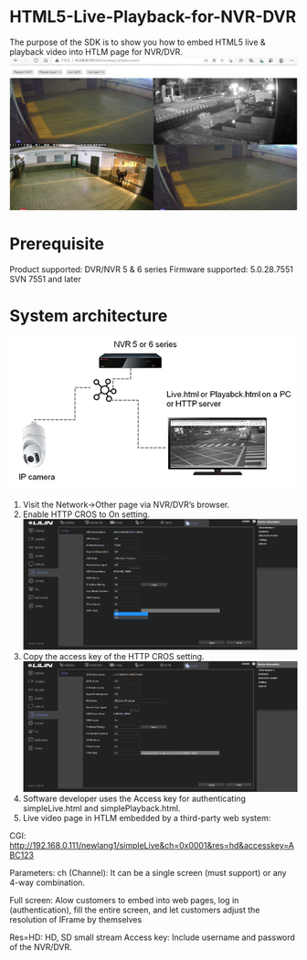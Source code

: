 # HTML5-Live-Playback-for-NVR-DVR
The purpose of the SDK is to show you how to embed HTML5 live & playback video into HTLM page for NVR/DVR.
<BR>
![image](/images/picture.jpg)
# Prerequisite
Product supported: DVR/NVR 5 & 6 series
Firmware supported: 5.0.28.7551 SVN 7551 and later

# System architecture
![image](/images/picture1.jpg)

1. Visit the Network->Other page via NVR/DVR’s browser.  
2. Enable HTTP CROS to On setting.  
![image](/images/step1.png)
3. Copy the access key of the HTTP CROS setting.
![image](/images/step2.png)
4. Software developer uses the Access key for authenticating simpleLive.html and simplePlayback.html.
5. Live video page in HTLM embedded by a third-party web system:
  
CGI: http://192.168.0.111/newlang1/simpleLive&ch=0x0001&res=hd&accesskey=ABC123

Parameters:
ch (Channel): It can be a single screen (must support) or any 4-way combination.

Full screen: Alow customers to embed into web pages, log in (authentication), fill the entire screen, and let customers adjust the resolution of IFrame by themselves

Res=HD: HD, SD small stream
Access key: Include username and password of the NVR/DVR.


